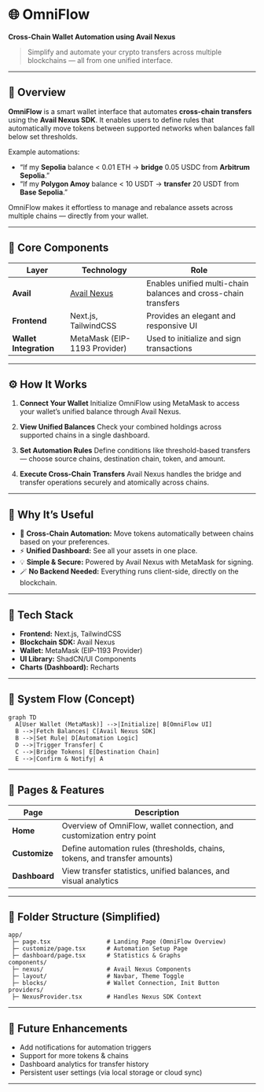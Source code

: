 # 🌐 OmniFlow

**Cross-Chain Wallet Automation using Avail Nexus**

> Simplify and automate your crypto transfers across multiple blockchains — all from one unified interface.

---

## 🚀 Overview

**OmniFlow** is a smart wallet interface that automates **cross-chain transfers** using the **Avail Nexus SDK**.
It enables users to define rules that automatically move tokens between supported networks when balances fall below set thresholds.

Example automations:

* “If my **Sepolia** balance < 0.01 ETH → **bridge** 0.05 USDC from **Arbitrum Sepolia**.”
* “If my **Polygon Amoy** balance < 10 USDT → **transfer** 20 USDT from **Base Sepolia**.”

OmniFlow makes it effortless to manage and rebalance assets across multiple chains — directly from your wallet.

---

## 🧩 Core Components

| Layer                  | Technology                              | Role                                                           |
| ---------------------- | --------------------------------------- | -------------------------------------------------------------- |
| **Avail**              | [Avail Nexus](https://availproject.org) | Enables unified multi-chain balances and cross-chain transfers |
| **Frontend**           | Next.js, TailwindCSS                    | Provides an elegant and responsive UI                          |
| **Wallet Integration** | MetaMask (EIP-1193 Provider)            | Used to initialize and sign transactions                       |

---

## ⚙️ How It Works

1. **Connect Your Wallet**
   Initialize OmniFlow using MetaMask to access your wallet’s unified balance through Avail Nexus.

2. **View Unified Balances**
   Check your combined holdings across supported chains in a single dashboard.

3. **Set Automation Rules**
   Define conditions like threshold-based transfers — choose source chains, destination chain, token, and amount.

4. **Execute Cross-Chain Transfers**
   Avail Nexus handles the bridge and transfer operations securely and atomically across chains.

---

## 🧠 Why It’s Useful

* 🌉 **Cross-Chain Automation:** Move tokens automatically between chains based on your preferences.
* ⚡ **Unified Dashboard:** See all your assets in one place.
* 💡 **Simple & Secure:** Powered by Avail Nexus with MetaMask for signing.
* 🪄 **No Backend Needed:** Everything runs client-side, directly on the blockchain.

---

## 🧰 Tech Stack

* **Frontend:** Next.js, TailwindCSS
* **Blockchain SDK:** Avail Nexus
* **Wallet:** MetaMask (EIP-1193 Provider)
* **UI Library:** ShadCN/UI Components
* **Charts (Dashboard):** Recharts

---

## 📸 System Flow (Concept)

```mermaid
graph TD
  A[User Wallet (MetaMask)] -->|Initialize| B[OmniFlow UI]
  B -->|Fetch Balances| C[Avail Nexus SDK]
  B -->|Set Rule| D[Automation Logic]
  D -->|Trigger Transfer| C
  C -->|Bridge Tokens| E[Destination Chain]
  E -->|Confirm & Notify| A
```

---

## 🧭 Pages & Features

| Page          | Description                                                                |
| ------------- | -------------------------------------------------------------------------- |
| **Home**      | Overview of OmniFlow, wallet connection, and customization entry point     |
| **Customize** | Define automation rules (thresholds, chains, tokens, and transfer amounts) |
| **Dashboard** | View transfer statistics, unified balances, and visual analytics           |

---

## 🧱 Folder Structure (Simplified)

```
app/
 ├─ page.tsx                # Landing Page (OmniFlow Overview)
 ├─ customize/page.tsx      # Automation Setup Page
 ├─ dashboard/page.tsx      # Statistics & Graphs
components/
 ├─ nexus/                  # Avail Nexus Components
 ├─ layout/                 # Navbar, Theme Toggle
 ├─ blocks/                 # Wallet Connection, Init Button
providers/
 ├─ NexusProvider.tsx       # Handles Nexus SDK Context
```

---

## 💫 Future Enhancements

* Add notifications for automation triggers
* Support for more tokens & chains
* Dashboard analytics for transfer history
* Persistent user settings (via local storage or cloud sync)

---
